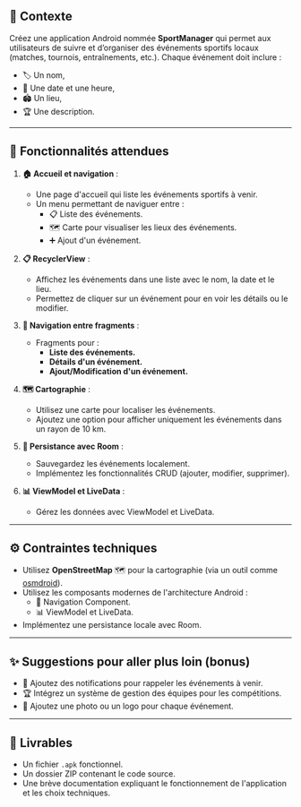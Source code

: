 ## 📝 Contexte
Créez une application Android nommée **SportManager** qui permet aux utilisateurs de suivre et d’organiser des événements sportifs locaux (matches, tournois, entraînements, etc.). Chaque événement doit inclure :
- 🏷️ Un nom,
- 📅 Une date et une heure,
- 🏟️ Un lieu,
- 🏆 Une description.

---

## 🚀 Fonctionnalités attendues

1. **🏠 Accueil et navigation** :
   - Une page d'accueil qui liste les événements sportifs à venir.
   - Un menu permettant de naviguer entre :
     - 📋 Liste des événements.
     - 🗺️ Carte pour visualiser les lieux des événements.
     - ➕ Ajout d'un événement.

2. **📋 RecyclerView** :
   - Affichez les événements dans une liste avec le nom, la date et le lieu.
   - Permettez de cliquer sur un événement pour en voir les détails ou le modifier.

3. **🔄 Navigation entre fragments** :
   - Fragments pour :
     - **Liste des événements.**
     - **Détails d'un événement.**
     - **Ajout/Modification d'un événement.**

4. **🗺️ Cartographie** :
   - Utilisez une carte pour localiser les événements.
   - Ajoutez une option pour afficher uniquement les événements dans un rayon de 10 km.

5. **💾 Persistance avec Room** :
   - Sauvegardez les événements localement.
   - Implémentez les fonctionnalités CRUD (ajouter, modifier, supprimer).

6. **📊 ViewModel et LiveData** :
   - Gérez les données avec ViewModel et LiveData.

---

## ⚙️ Contraintes techniques
- Utilisez **OpenStreetMap** 🗺️ pour la cartographie (via un outil comme [osmdroid](https://github.com/osmdroid/osmdroid)).
- Utilisez les composants modernes de l'architecture Android :
  - 🧭 Navigation Component.
  - 📊 ViewModel et LiveData.
- Implémentez une persistance locale avec Room.

---

## ✨ Suggestions pour aller plus loin (bonus)
- 🔔 Ajoutez des notifications pour rappeler les événements à venir.
- 🏆 Intégrez un système de gestion des équipes pour les compétitions.
- 📸 Ajoutez une photo ou un logo pour chaque événement.

---

## 📂 Livrables
- Un fichier `.apk` fonctionnel.
- Un dossier ZIP contenant le code source.
- Une brève documentation expliquant le fonctionnement de l'application et les choix techniques.
